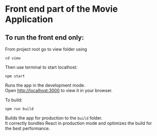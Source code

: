 # Front end part of the Movie Application

## To run the front end only:

From project root go to view folder using

```
cd view
```

Then use terminal to start localhost:
```
npm start
```
Runs the app in the development mode.\
Open [http://localhost:3000](http://localhost:3000) to view it in your browser.


To build:
```
npm run build
```
Builds the app for production to the `build` folder.\
It correctly bundles React in production mode and optimizes the build for the best performance.


